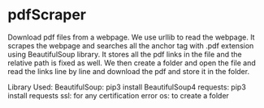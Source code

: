 # pdfScraper
Download pdf files from a webpage.
We use urllib to read the webpage.
It scrapes the webpage and searches all the anchor tag with .pdf extension using BeautifulSoup library.
It stores all the pdf links in the file and the relative path is fixed as well.
We then create a folder and open the file and read the links line by line and download the pdf and store it in the folder.

Library Used:
BeautifulSoup: pip3 install BeautifulSoup4
requests: pip3 install requests
ssl: for any certification error
os: to create a folder
